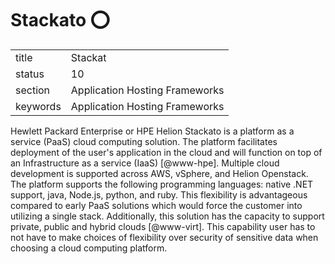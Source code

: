 # Stackato :o:


|          |                                |
| -------- | ------------------------------ |
| title    | Stackat                        | 
| status   | 10                             |
| section  | Application Hosting Frameworks |
| keywords | Application Hosting Frameworks |


    
Hewlett Packard Enterprise or HPE Helion Stackato is a platform as a
service (PaaS) cloud computing solution.  The platform facilitates
deployment of the user's application in the cloud and will function on
top of an Infrastructure as a service (IaaS) [@www-hpe]. Multiple
cloud development is supported across AWS, vSphere, and Helion
Openstack.  The platform supports the following programming languages:
native .NET support, java, Node.js, python, and ruby.  This
flexibility is advantageous compared to early PaaS solutions which
would force the customer into utilizing a single stack.  Additionally,
this solution has the capacity to support private, public and hybrid
clouds [@www-virt]. This capability user has to not have to make
choices of flexibility over security of sensitive data when choosing a
cloud computing platform.


 
    
